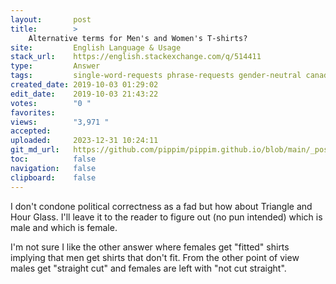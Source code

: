 ```yaml
---
layout:       post
title:        >
    Alternative terms for Men's and Women's T-shirts?
site:         English Language & Usage
stack_url:    https://english.stackexchange.com/q/514411
type:         Answer
tags:         single-word-requests phrase-requests gender-neutral canadian-english
created_date: 2019-10-03 01:29:02
edit_date:    2019-10-03 21:43:22
votes:        "0 "
favorites:    
views:        "3,971 "
accepted:     
uploaded:     2023-12-31 10:24:11
git_md_url:   https://github.com/pippim/pippim.github.io/blob/main/_posts/2019/2019-10-03-Alternative-terms-for-Men_s-and-Women_s-T-shirts_.md
toc:          false
navigation:   false
clipboard:    false
---
```


I don't condone political correctness as a fad but how about Triangle and Hour Glass. I'll leave it to the reader to figure out (no pun intended) which is male and which is female.

I'm not sure I like the other answer where females get "fitted" shirts implying that men get shirts that don't fit. From the other point of view males get "straight cut" and females are left with "not cut straight".

